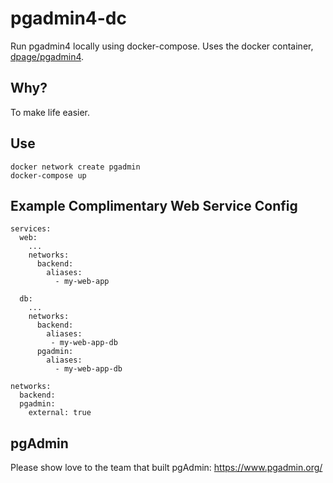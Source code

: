 # pgadmin4-dc
Run pgadmin4 locally using docker-compose. Uses the docker container, [dpage/pgadmin4](https://hub.docker.com/r/dpage/pgadmin4).

## Why?
To make life easier.

## Use
```
docker network create pgadmin
docker-compose up
```

## Example Complimentary Web Service Config
```
services:
  web:
    ...
    networks:
      backend:
        aliases:
          - my-web-app

  db:
    ...
    networks:
      backend:
        aliases:
         - my-web-app-db
      pgadmin:
        aliases:
          - my-web-app-db

networks:
  backend:
  pgadmin:
    external: true

```

## pgAdmin

Please show love to the team that built pgAdmin: https://www.pgadmin.org/
